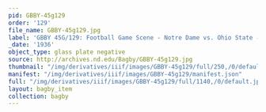 ```yaml
---
pid: GBBY-45g129
order: '129'
file_name: GBBY-45g129.jpg
label: 'GBBY 45G/129: Football Game Scene - Notre Dame vs. Ohio State - 1936'
_date: '1936'
object_type: glass plate negative
source: http://archives.nd.edu/Bagby/GBBY-45g129.jpg
thumbnail: "/img/derivatives/iiif/images/GBBY-45g129/full/250,/0/default.jpg"
manifest: "/img/derivatives/iiif/images/GBBY-45g129/manifest.json"
full: "/img/derivatives/iiif/images/GBBY-45g129/full/1140,/0/default.jpg"
layout: bagby_item
collection: bagby
---
```

